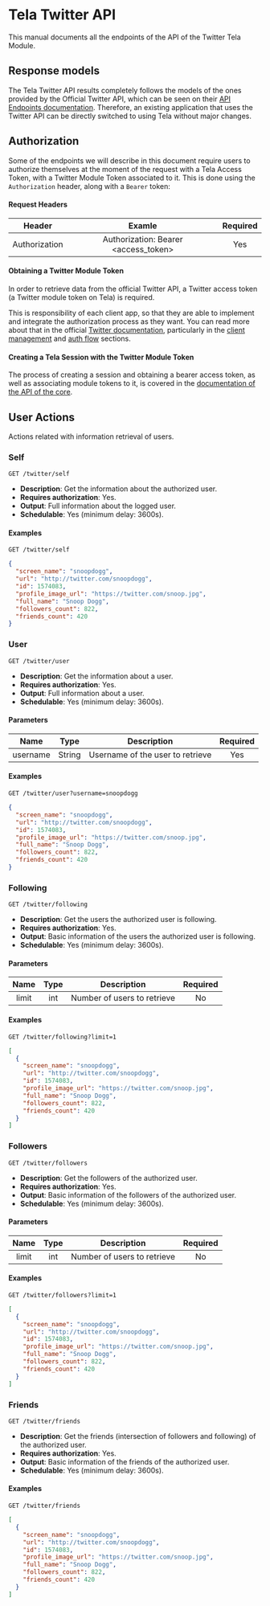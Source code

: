 # Tela Twitter API

This manual documents all the endpoints of the API of the Twitter Tela Module.

## Response models

The Tela Twitter API results completely follows the models of the ones provided by the Official Twitter API, which can be seen on their [API Endpoints documentation](https://dev.twitter.com/rest/public). Therefore, an existing application that uses the Twitter API can be directly switched to using Tela without major changes.

## Authorization

Some of the endpoints we will describe in this document require users to authorize themselves at the moment of the request with a Tela Access Token, with a Twitter Module Token associated to it. This is done using the `Authorization` header, along with a `Bearer` token:

#### Request Headers

Header        |	Examle                               | Required
:------------:|:-------------------------------------:|:--------:
Authorization	 | Authorization: Bearer \<access_token> | Yes

#### Obtaining a Twitter Module Token

In order to retrieve data from the official Twitter API, a Twitter access token (a Twitter module token on Tela) is required. 

This is responsibility  of each client app, so that they are able to implement and integrate the authorization process as they want. You can read more about that in the official [Twitter documentation](https://dev.twitter.com/rest/public), particularly in the [client management](https://apps.twitter.com/app/new) and [auth flow](https://dev.twitter.com/oauth/application-only) sections.

#### Creating a Tela Session with the Twitter Module Token

The process of creating a session and obtaining a bearer access token, as well as associating module tokens to it, is covered in the [documentation of the API of the core](./API.md). 

## User Actions

Actions related with information retrieval of users.

### Self

```
GET /twitter/self
```
- **Description**: Get the information about the authorized user. 
- **Requires authorization**: Yes.
- **Output**: Full information about the logged user.
- **Schedulable**: Yes (minimum delay: 3600s).

#### Examples

```
GET /twitter/self
```
```json
{ 
  "screen_name": "snoopdogg",
  "url": "http://twitter.com/snoopdogg",
  "id": 1574083,
  "profile_image_url": "https://twitter.com/snoop.jpg",
  "full_name": "Snoop Dogg",
  "followers_count": 822,
  "friends_count": 420
}
```

### User

```
GET /twitter/user
```
- **Description**: Get the information about a user. 
- **Requires authorization**: Yes.
- **Output**: Full information about a user.
- **Schedulable**: Yes (minimum delay: 3600s).

#### Parameters
Name     | Type    | Description                             | Required
:-------:|:-------:|:---------------------------------------:|:---------:
username | String  | Username of the user to retrieve        | Yes


#### Examples

```
GET /twitter/user?username=snoopdogg
```
```json
{ 
  "screen_name": "snoopdogg",
  "url": "http://twitter.com/snoopdogg",
  "id": 1574083,
  "profile_image_url": "https://twitter.com/snoop.jpg",
  "full_name": "Snoop Dogg",
  "followers_count": 822,
  "friends_count": 420
}
```

### Following

```
GET /twitter/following
```
- **Description**: Get the users the authorized user is following. 
- **Requires authorization**: Yes.
- **Output**: Basic information of the users the authorized user is following.
- **Schedulable**: Yes (minimum delay: 3600s).

#### Parameters
Name     | Type    | Description                             | Required
:-------:|:-------:|:---------------------------------------:|:---------:
limit    | int     | Number of users to retrieve             | No

#### Examples

```
GET /twitter/following?limit=1
```
```json
[
  { 
    "screen_name": "snoopdogg",
    "url": "http://twitter.com/snoopdogg",
    "id": 1574083,
    "profile_image_url": "https://twitter.com/snoop.jpg",
    "full_name": "Snoop Dogg",
    "followers_count": 822,
    "friends_count": 420
  }
]
```

### Followers

```
GET /twitter/followers
```
- **Description**: Get the followers of the authorized user. 
- **Requires authorization**: Yes.
- **Output**: Basic information of the followers of the authorized user.
- **Schedulable**: Yes (minimum delay: 3600s).

#### Parameters
Name     | Type    | Description                             | Required
:-------:|:-------:|:---------------------------------------:|:---------:
limit    | int     | Number of users to retrieve             | No

#### Examples

```
GET /twitter/followers?limit=1
```
```json
[
  { 
    "screen_name": "snoopdogg",
    "url": "http://twitter.com/snoopdogg",
    "id": 1574083,
    "profile_image_url": "https://twitter.com/snoop.jpg",
    "full_name": "Snoop Dogg",
    "followers_count": 822,
    "friends_count": 420
  }
]
```

### Friends

```
GET /twitter/friends
```
- **Description**: Get the friends (intersection of followers and following) of the authorized user. 
- **Requires authorization**: Yes.
- **Output**: Basic information of the friends of the authorized user.
- **Schedulable**: Yes (minimum delay: 3600s).

#### Examples

```
GET /twitter/friends
```
```json
[
  { 
    "screen_name": "snoopdogg",
    "url": "http://twitter.com/snoopdogg",
    "id": 1574083,
    "profile_image_url": "https://twitter.com/snoop.jpg",
    "full_name": "Snoop Dogg",
    "followers_count": 822,
    "friends_count": 420
  }
]
```
